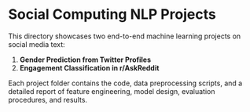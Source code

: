 # Social Computing NLP Projects

This directory showcases two end-to-end machine learning projects on social media text:

1. **Gender Prediction from Twitter Profiles**  
2. **Engagement Classification in r/AskReddit**

Each project folder contains the code, data preprocessing scripts, and a detailed report of feature engineering, model design, evaluation procedures, and results.
